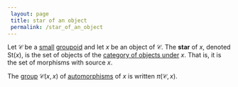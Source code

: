 ```yaml
---
 layout: page
 title: star of an object
 permalink: /star_of_an_object
---
```


Let $\mathcal C$ be a [small](https://defsmath.github.io/DefsMath/small_category) [groupoid](https://defsmath.github.io/DefsMath/groupoid) and let $x$ be an object of $\mathcal C$. The **star** of $x$, denoted $\text{St}(x)$, is the set of objects of the [category of objects under](https://defsmath.github.io/DefsMath/category_of_objects_under_x) $x$. That is, it is the set of morphisms with source $x$. 

The [group](https://defsmath.github.io/DefsMath/group) $\mathcal C(x,x)$ of [automorphisms](https://defsmath.github.io/DefsMath/automorphism) of $x$ is written $\pi(\mathcal C,x)$. 

